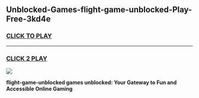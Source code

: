 
## Unblocked-Games-flight-game-unblocked-Play-Free-3kd4e
<h3>
<a href="https://premium76.site?title=flight-game-unblocked&ref=20A">CLICK TO PLAY</a></h3>
<hr>

<h3>
<a href="https://premium76.site?title=flight-game-unblocked&ref=20A">CLICK 2 PLAY</a>
  
</h3>

<a href="https://premium76.site?title=flight-game-unblocked&ref=20A"><img src="https://clearcache.store/games.png"></a>


**flight-game-unblocked games unblocked: Your Gateway to Fun and Accessible Online Gaming**
